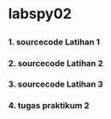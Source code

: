 # labspy02
##
### 1. sourcecode Latihan 1
### 2. sourcecode Latihan 2
### 3. sourcecode Latihan 3
### 4. tugas praktikum 2
